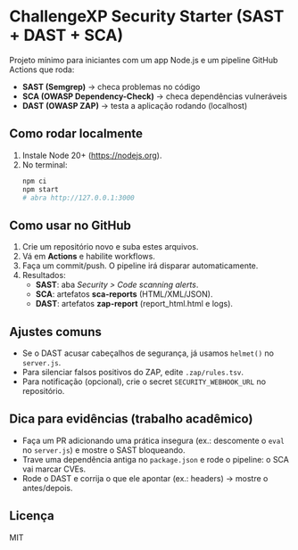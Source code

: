 # ChallengeXP Security Starter (SAST + DAST + SCA)

Projeto mínimo para iniciantes com um app Node.js e um pipeline GitHub Actions que roda:
- **SAST (Semgrep)** → checa problemas no código
- **SCA (OWASP Dependency-Check)** → checa dependências vulneráveis
- **DAST (OWASP ZAP)** → testa a aplicação rodando (localhost)

## Como rodar localmente
1. Instale Node 20+ (https://nodejs.org).
2. No terminal:
   ```bash
   npm ci
   npm start
   # abra http://127.0.0.1:3000
   ```

## Como usar no GitHub
1. Crie um repositório novo e suba estes arquivos.
2. Vá em **Actions** e habilite workflows.
3. Faça um commit/push. O pipeline irá disparar automaticamente.
4. Resultados:
   - **SAST**: aba *Security > Code scanning alerts*.
   - **SCA**: artefatos **sca-reports** (HTML/XML/JSON).
   - **DAST**: artefatos **zap-report** (report_html.html e logs).

## Ajustes comuns
- Se o DAST acusar cabeçalhos de segurança, já usamos `helmet()` no `server.js`.
- Para silenciar falsos positivos do ZAP, edite `.zap/rules.tsv`.
- Para notificação (opcional), crie o secret `SECURITY_WEBHOOK_URL` no repositório.

## Dica para evidências (trabalho acadêmico)
- Faça um PR adicionando uma prática insegura (ex.: descomente o `eval` no `server.js`) e mostre o SAST bloqueando.
- Trave uma dependência antiga no `package.json` e rode o pipeline: o SCA vai marcar CVEs.
- Rode o DAST e corrija o que ele apontar (ex.: headers) → mostre o antes/depois.

## Licença
MIT
